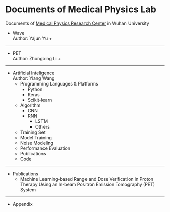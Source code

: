 # Documents of Medical Physics Lab
Documents of [Medical Physics Research Center](http://medphysics.whu.edu.cn/) in Wuhan University

+ Wave
<br/> Author: Yajun Yu
    + 
----

+ PET
<br/> Author: Zhongxing Li
    + 

----

+ Artificial Inteligence
<br/> Author: Yiang Wang
    + Programming Languages & Platforms
        + Python
        + Keras
        + Scikit-learn
    + Algorithm
        + CNN
        + RNN
            + LSTM
            + Others
    + Training Set 
    + Model Training
    + Noise Modeling
    + Performance Evaluation
    + Publications
    + Code
----

+ Publications
    + Machine Learning-based Range and Dose Verification in Proton Therapy Using an In-beam Positron Emission Tomography (PET) System
----

+ Appendix


